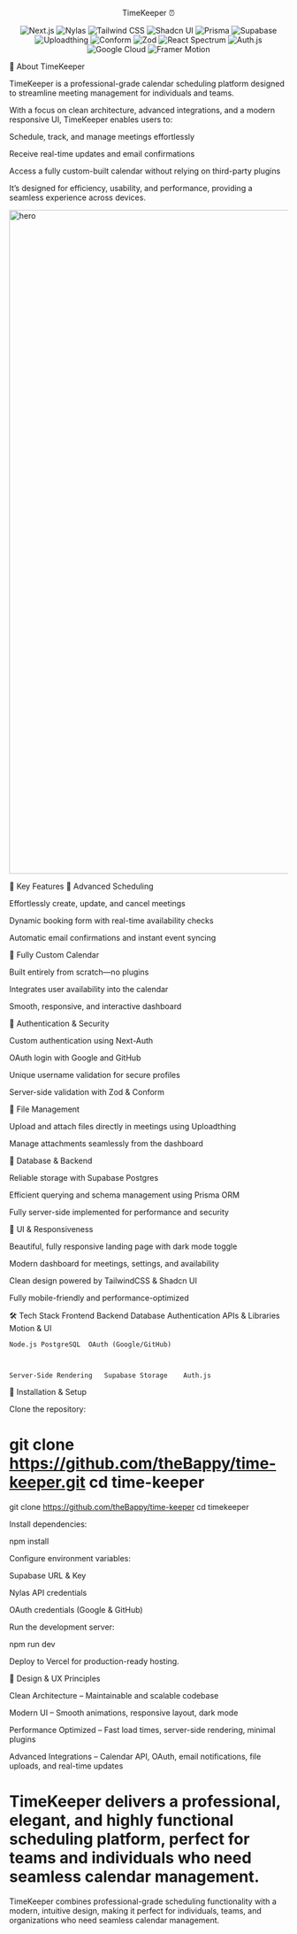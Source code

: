 <p align="center">TimeKeeper ⏰</p>
<p align="center"> <img alt="Next.js" src="https://img.shields.io/badge/Next.js-black?style=for-the-badge&logo=next.js&logoColor=white" /> <img alt="Nylas" src="https://img.shields.io/badge/Nylas-0072CE?style=for-the-badge&logo=nylas&logoColor=white" /> <img alt="Tailwind CSS" src="https://img.shields.io/badge/TailwindCSS-06B6D4?style=for-the-badge&logo=tailwind-css&logoColor=white" /> <img alt="Shadcn UI" src="https://img.shields.io/badge/Shadcn-111111?style=for-the-badge&logo=shadcn&logoColor=white" /> <img alt="Prisma" src="https://img.shields.io/badge/Prisma-0C344B?style=for-the-badge&logo=prisma&logoColor=white" /> <img alt="Supabase" src="https://img.shields.io/badge/Supabase-3ECF8E?style=for-the-badge&logo=supabase&logoColor=white" /> <img alt="Uploadthing" src="https://img.shields.io/badge/Uploadthing-FF6F61?style=for-the-badge&logo=uploadthing&logoColor=white" /> <img alt="Conform" src="https://img.shields.io/badge/Conform-3B82F6?style=for-the-badge&logo=conform&logoColor=white" /> <img alt="Zod" src="https://img.shields.io/badge/Zod-7C3AED?style=for-the-badge&logo=zod&logoColor=white" /> <img alt="React Spectrum" src="https://img.shields.io/badge/React%20Spectrum-FF61DA?style=for-the-badge&logo=react&logoColor=white" /> <img alt="Auth.js" src="https://img.shields.io/badge/Auth.js-000000?style=for-the-badge&logo=auth0&logoColor=white" /> <img alt="Google Cloud" src="https://img.shields.io/badge/Google_Cloud-FC6C00?style=for-the-badge&logo=googlecloud&logoColor=white" /> <img alt="Framer Motion" src="https://img.shields.io/badge/Framer_Motion-0055FF?style=for-the-badge&logo=framer&logoColor=white" /> </p>
🌟 About TimeKeeper

TimeKeeper is a professional-grade calendar scheduling platform designed to streamline meeting management for individuals and teams.

With a focus on clean architecture, advanced integrations, and a modern responsive UI, TimeKeeper enables users to:

Schedule, track, and manage meetings effortlessly

Receive real-time updates and email confirmations

Access a fully custom-built calendar without relying on third-party plugins

It’s designed for efficiency, usability, and performance, providing a seamless experience across devices.

<img width="1860" height="1200" alt="hero" src="https://github.com/user-attachments/assets/3759ebd7-9c9d-476e-ad38-ceea3a0505a0" />

🚀 Key Features
🔹 Advanced Scheduling

Effortlessly create, update, and cancel meetings

Dynamic booking form with real-time availability checks

Automatic email confirmations and instant event syncing

🔹 Fully Custom Calendar

Built entirely from scratch—no plugins

Integrates user availability into the calendar

Smooth, responsive, and interactive dashboard

🔹 Authentication & Security

Custom authentication using Next-Auth

OAuth login with Google and GitHub

Unique username validation for secure profiles

Server-side validation with Zod & Conform

🔹 File Management

Upload and attach files directly in meetings using Uploadthing

Manage attachments seamlessly from the dashboard

🔹 Database & Backend

Reliable storage with Supabase Postgres

Efficient querying and schema management using Prisma ORM

Fully server-side implemented for performance and security

🔹 UI & Responsiveness

Beautiful, fully responsive landing page with dark mode toggle

Modern dashboard for meetings, settings, and availability

Clean design powered by TailwindCSS & Shadcn UI

Fully mobile-friendly and performance-optimized

🛠 Tech Stack
Frontend	Backend	Database	Authentication	APIs & Libraries	Motion & UI

	Node.js	PostgreSQL	OAuth (Google/GitHub)	
	


	Server-Side Rendering	Supabase Storage	Auth.js	
	
				
	
📌 Installation & Setup

Clone the repository:


git clone https://github.com/theBappy/time-keeper.git
cd time-keeper
=======
git clone https://github.com/theBappy/time-keeper
cd timekeeper



Install dependencies:

npm install


Configure environment variables:

Supabase URL & Key

Nylas API credentials

OAuth credentials (Google & GitHub)

Run the development server:

npm run dev


Deploy to Vercel for production-ready hosting.

🎨 Design & UX Principles

Clean Architecture – Maintainable and scalable codebase

Modern UI – Smooth animations, responsive layout, dark mode

Performance Optimized – Fast load times, server-side rendering, minimal plugins

Advanced Integrations – Calendar API, OAuth, email notifications, file uploads, and real-time updates


TimeKeeper delivers a professional, elegant, and highly functional scheduling platform, perfect for teams and individuals who need seamless calendar management.
=======
TimeKeeper combines professional-grade scheduling functionality with a modern, intuitive design, making it perfect for individuals, teams, and organizations who need seamless calendar management.


